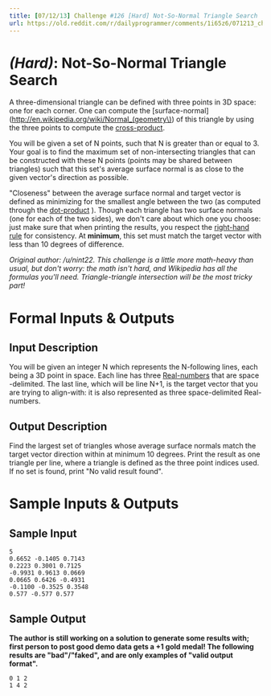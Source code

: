 ```yaml
---
title: [07/12/13] Challenge #126 [Hard] Not-So-Normal Triangle Search
url: https://old.reddit.com/r/dailyprogrammer/comments/1i65z6/071213_challenge_126_hard_notsonormal_triangle/
---
```


# [](#HardIcon) *(Hard)*: Not-So-Normal  Triangle Search

A three-dimensional triangle can be defined with three points in 3D space: one for each corner. One can compute the [surface-normal](http://en.wikipedia.org/wiki/Normal_(geometry\)) of this triangle by using the three points to compute the [cross-product](http://en.wikipedia.org/wiki/Cross_product).

You will be given a set of N points, such that N is greater than or equal to 3. Your goal is to find the maximum set of non-intersecting triangles that can be constructed with these N points (points may be shared between triangles) such that this set's average surface normal is as close to the given vector's direction as possible.

"Closeness" between the average surface normal and target vector is defined as minimizing for the smallest angle between the two (as computed through the [dot-product](http://en.wikipedia.org/wiki/Dot_product) ). Though each triangle has two surface normals (one for each of the two sides), we don't care about which one you choose: just make sure that when printing the results, you respect the [right-hand rule](http://en.wikipedia.org/wiki/Right-hand_rule) for consistency. At **minimum**, this set must match the target vector with less than 10 degrees of difference.

*Original author: /u/nint22. This challenge is a little more math-heavy than usual, but don't worry: the math isn't hard, and Wikipedia has all the formulas you'll need. Triangle-triangle intersection will be the most tricky part!*

# Formal Inputs & Outputs
## Input Description

You will be given an integer N which represents the N-following lines, each being a 3D point in space. Each line has three [Real-numbers](https://en.wikipedia.org/wiki/Real_number) that are space -delimited. The last line, which will be line N+1, is the target vector that you are trying to align-with: it is also represented as three space-delimited Real-numbers.

## Output Description

Find the largest set of triangles whose average surface normals match the target vector direction within at minimum 10 degrees. Print the result as one triangle per line, where a triangle is defined as the three point indices used. If no set is found, print "No valid result found".

# Sample Inputs & Outputs
## Sample Input

    5
    0.6652 -0.1405 0.7143
    0.2223 0.3001 0.7125
    -0.9931 0.9613 0.0669
    0.0665 0.6426 -0.4931
    -0.1100 -0.3525 0.3548
    0.577 -0.577 0.577

## Sample Output

**The author is still working on a solution to generate some results with; first person to post good demo data gets a +1 gold medal! The following results are "bad"/"faked", and are only examples of "valid output format".**

    0 1 2
    1 4 2
